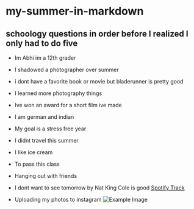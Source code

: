 # my-summer-in-markdown
## schoology questions in order before I realized I only had to do five
* Im Abhi im a 12th grader
* I shadowed a photographer over summer
* i dont have a favorite book or movie but bladerunner is pretty good
* I learned more photography things
* Ive won an award for a short film ive made
* I am german and indian
* My goal is a stress free year
* I didnt travel this summer
* I like ice cream
* To pass this class
* Hanging out with friends
* I dont want to see tomorrow by Nat King Cole is good [Spotify Track](https://open.spotify.com/track/4RP1czjLoErBuEQui5hCrC?si=b33464c2b1e44b65)

* Uploading my photos to instagram
![Example Image](https://i.ebayimg.com/images/g/yS0AAOSw8C9imlhD/s-l1200.jpg)
